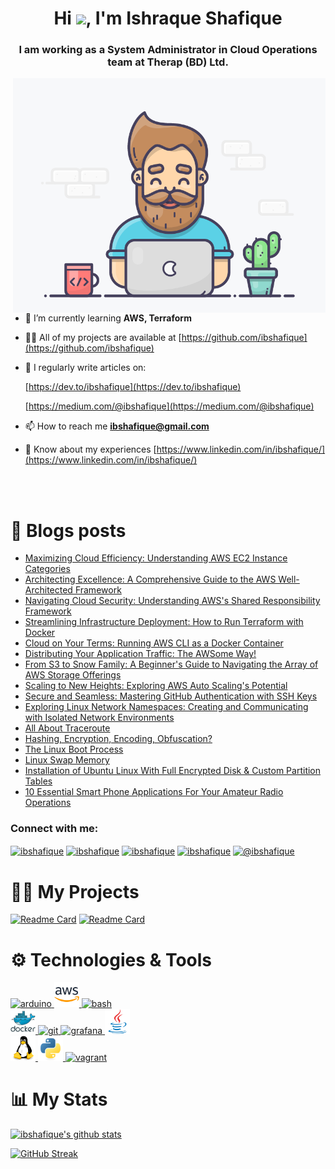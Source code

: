 
<!--
**ibshafique/ibshafique** is a ✨ _special_ ✨ repository because its `README.md` (this file) appears on your GitHub profile.

Here are some ideas to get you started:

- 🔭 I’m currently working on ...
- 🌱 I’m currently learning ...
- 👯 I’m looking to collaborate on ...
- 🤔 I’m looking for help with ...
- 💬 Ask me about ...
- 📫 How to reach me: ...
- 😄 Pronouns: ...
- ⚡ Fun fact: ...
-->

<h1 align="center">Hi <img src="https://i.imgur.com/GNz3qCl.gif" width="30px">, I'm Ishraque Shafique</h1>
<h3 align="center">I am working as a System Administrator in Cloud Operations team at Therap (BD) Ltd.</h3>

<img align="right" alt="Coder" width="500" src="https://github.com/ibshafique/ibshafique/blob/main/assets/skatter-programmer.gif">

- 🌱 I’m currently learning **AWS, Terraform**

- 👨‍💻 All of my projects are available at [https://github.com/ibshafique](https://github.com/ibshafique)

- 📝 I regularly write articles on:
  
    [https://dev.to/ibshafique](https://dev.to/ibshafique)
  
    [https://medium.com/@ibshafique](https://medium.com/@ibshafique)
  
- 📫 How to reach me **ibshafique@gmail.com**

- 📄 Know about my experiences [https://www.linkedin.com/in/ibshafique/](https://www.linkedin.com/in/ibshafique/)

</br>
</br>

# 📖 Blogs posts
<!-- BLOG-POST-LIST:START -->
- [Maximizing Cloud Efficiency: Understanding AWS EC2 Instance Categories](https://dev.to/ibshafique/maximizing-cloud-efficiency-understanding-aws-ec2-instance-categories-1288)
- [Architecting Excellence: A Comprehensive Guide to the AWS Well-Architected Framework](https://dev.to/ibshafique/architecting-excellence-a-comprehensive-guide-to-the-aws-well-architected-framework-3a28)
- [Navigating Cloud Security: Understanding AWS&#39;s Shared Responsibility Framework](https://dev.to/ibshafique/navigating-cloud-security-understanding-awss-shared-responsibility-framework-af0)
- [Streamlining Infrastructure Deployment: How to Run Terraform with Docker](https://dev.to/ibshafique/streamlining-infrastructure-deployment-how-to-run-terraform-with-docker-2pih)
- [Cloud on Your Terms: Running AWS CLI as a Docker Container](https://dev.to/ibshafique/cloud-on-your-terms-running-aws-cli-as-a-docker-container-1jam)
- [Distributing Your Application Traffic: The AWSome Way!](https://dev.to/ibshafique/distributing-your-application-traffic-the-awsome-way-38i7)
- [From S3 to Snow Family: A Beginner&#39;s Guide to Navigating the Array of AWS Storage Offerings](https://dev.to/ibshafique/from-s3-to-snow-family-a-beginners-guide-to-navigating-the-array-of-aws-storage-offerings-1mpb)
- [Scaling to New Heights: Exploring AWS Auto Scaling&#39;s Potential](https://dev.to/ibshafique/scaling-to-new-heights-exploring-aws-auto-scalings-potential-3fc5)
- [Secure and Seamless: Mastering GitHub Authentication with SSH Keys](https://medium.com/@ibshafique/secure-and-seamless-mastering-github-authentication-with-ssh-keys-f0441d6bfcee?source=rss-a7dd0dd25d4b------2)
- [Exploring Linux Network Namespaces: Creating and Communicating with Isolated Network Environments](https://medium.com/@ibshafique/exploring-linux-network-namespaces-creating-and-communicating-with-isolated-network-environments-b6b68a69d5ee?source=rss-a7dd0dd25d4b------2)
- [All About Traceroute](https://medium.com/@ibshafique/all-about-traceroute-4d81707d0d7c?source=rss-a7dd0dd25d4b------2)
- [Hashing, Encryption, Encoding, Obfuscation?](https://medium.com/@ibshafique/hashing-encryption-encoding-obfuscation-7271e994cb5e?source=rss-a7dd0dd25d4b------2)
- [The Linux Boot Process](https://medium.com/@ibshafique/the-linux-boot-process-180fb07af452?source=rss-a7dd0dd25d4b------2)
- [Linux Swap Memory](https://medium.com/@ibshafique/linux-swap-memory-really-worth-it-245fabb87f10?source=rss-a7dd0dd25d4b------2)
- [Installation of Ubuntu Linux With Full Encrypted Disk &amp; Custom Partition Tables](https://medium.com/@ibshafique/installation-of-ubuntu-with-full-encrypted-disk-custom-partition-tables-57f68929efba?source=rss-a7dd0dd25d4b------2)
- [10 Essential Smart Phone Applications For Your Amateur Radio Operations](https://medium.com/@ibshafique/10-essential-smart-phone-applications-for-your-amateur-radio-operations-cbb723f34030?source=rss-a7dd0dd25d4b------2)
<!-- BLOG-POST-LIST:END -->

<h3 align="left">Connect with me:</h3>
<p align="left">
<a href="https://dev.to/ibshafique" target="blank"><img align="center" src="https://raw.githubusercontent.com/rahuldkjain/github-profile-readme-generator/master/src/images/icons/Social/devto.svg" alt="ibshafique" height="30" width="40" /></a>
<a href="https://linkedin.com/in/ibshafique" target="blank"><img align="center" src="https://raw.githubusercontent.com/rahuldkjain/github-profile-readme-generator/master/src/images/icons/Social/linked-in-alt.svg" alt="ibshafique" height="30" width="40" /></a>
<a href="https://fb.com/ibshafique" target="blank"><img align="center" src="https://raw.githubusercontent.com/rahuldkjain/github-profile-readme-generator/master/src/images/icons/Social/facebook.svg" alt="ibshafique" height="30" width="40" /></a>
<a href="https://instagram.com/ibshafique" target="blank"><img align="center" src="https://raw.githubusercontent.com/rahuldkjain/github-profile-readme-generator/master/src/images/icons/Social/instagram.svg" alt="ibshafique" height="30" width="40" /></a>
<a href="https://medium.com/@ibshafique" target="blank"><img align="center" src="https://raw.githubusercontent.com/rahuldkjain/github-profile-readme-generator/master/src/images/icons/Social/medium.svg" alt="@ibshafique" height="30" width="40" /></a>
</p>

# 🧑‍💻 My Projects

[![Readme Card](https://github-readme-stats-sigma-five.vercel.app/api/pin/?username=ibshafique&repo=ansible-post-install&theme=radical)](https://github.com/ibshafique/ansible-post-install)
[![Readme Card](https://github-readme-stats-sigma-five.vercel.app/api/pin/?username=ibshafique&repo=docker-ansible-lab&theme=radical)](https://github.com/ibshafique/docker-ansible-lab)


# ⚙️ Technologies & Tools
<p align="left"> 
<a href="https://www.arduino.cc/" target="_blank" rel="noreferrer"> <img src="https://cdn.worldvectorlogo.com/logos/arduino-1.svg" alt="arduino" width="40" height="40"/> </a> 
<a href="https://aws.amazon.com" target="_blank" rel="noreferrer"> <img src="https://raw.githubusercontent.com/devicons/devicon/master/icons/amazonwebservices/amazonwebservices-original-wordmark.svg" alt="aws" width="40" height="40"/> </a>
<a href="https://www.gnu.org/software/bash/" target="_blank" rel="noreferrer"> <img src="https://www.vectorlogo.zone/logos/gnu_bash/gnu_bash-icon.svg" alt="bash" width="40" height="40"/> </a> 
</br>  
<a href="https://www.docker.com/" target="_blank" rel="noreferrer"> <img src="https://raw.githubusercontent.com/devicons/devicon/master/icons/docker/docker-original-wordmark.svg" alt="docker" width="40" height="40"/> </a> 
<a href="https://git-scm.com/" target="_blank" rel="noreferrer"> <img src="https://www.vectorlogo.zone/logos/git-scm/git-scm-icon.svg" alt="git" width="40" height="40"/> </a> 
<a href="https://grafana.com" target="_blank" rel="noreferrer"> <img src="https://www.vectorlogo.zone/logos/grafana/grafana-icon.svg" alt="grafana" width="40" height="40"/> </a> 
<a href="https://www.java.com" target="_blank" rel="noreferrer"> <img src="https://raw.githubusercontent.com/devicons/devicon/master/icons/java/java-original.svg" alt="java" width="40" height="40"/> </a> 
</br>
<a href="https://www.linux.org/" target="_blank" rel="noreferrer"> <img src="https://raw.githubusercontent.com/devicons/devicon/master/icons/linux/linux-original.svg" alt="linux" width="40" height="40"/> </a> 
<a href="https://www.python.org" target="_blank" rel="noreferrer"> <img src="https://raw.githubusercontent.com/devicons/devicon/master/icons/python/python-original.svg" alt="python" width="40" height="40"/> </a> 
<a href="https://www.vagrantup.com/" target="_blank" rel="noreferrer"> <img src="https://www.vectorlogo.zone/logos/vagrantup/vagrantup-icon.svg" alt="vagrant" width="40" height="40"/> </a> 
</p>


# 📊 My Stats

[![ibshafique's github stats](https://github-readme-stats-sigma-five.vercel.app/api?username=ibshafique&show_icons=true&count_private=true&theme=radical&hide=stars)](https://github.com/ibshafque)

[![GitHub Streak](https://github-readme-streak-stats.herokuapp.com/?user=ibshafique&theme=dark&count_private=true&theme=radical)](https://github.com/ibshafque)
